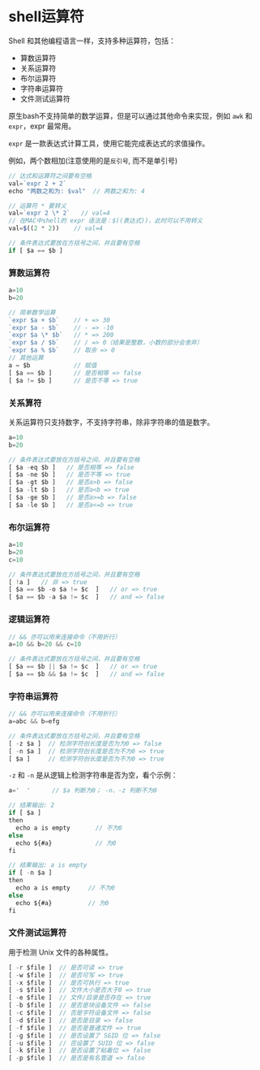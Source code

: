 # shell运算符
<!-- toc -->

Shell 和其他编程语言一样，支持多种运算符，包括：
* 算数运算符
* 关系运算符
* 布尔运算符
* 字符串运算符
* 文件测试运算符

原生bash不支持简单的数学运算，但是可以通过其他命令来实现，例如 `awk` 和 `expr`，expr 最常用。

`expr` 是一款表达式计算工具，使用它能完成表达式的求值操作。

例如，两个数相加(注意使用的是`反引号`, 而不是单引号)

```js
// 达式和运算符之间要有空格
val=`expr 2 + 2`    
echo "两数之和为: $val"  // 两数之和为: 4

// 运算符 * 要转义
val=`expr 2 \* 2`   // val=4
// 在MAC中shell的 expr 语法是：$((表达式))，此时可以不用转义
val=$((2 * 2))    // val=4

// 条件表达式要放在方括号之间，并且要有空格
if [ $a == $b ]
```

### 算数运算符

```js
a=10
b=20

// 简单数学运算
`expr $a + $b`    // + => 30
`expr $a - $b`    // - => -10
`expr $a \* $b`   // * => 200
`expr $a / $b`    // / => 0（结果是整数，小数的部分会舍弃）
`expr $a % $b`    // 取余 => 0
// 其他运算
a = $b            // 赋值
[ $a == $b ]      // 是否相等 => false   
[ $a != $b ]      // 是否不等 => true
```

### 关系算符

关系运算符只支持数字，不支持字符串，除非字符串的值是数字。

```js
a=10
b=20

// 条件表达式要放在方括号之间，并且要有空格
[ $a -eq $b ]   // 是否相等 => false
[ $a -ne $b ]   // 是否不等 => true
[ $a -gt $b ]   // 是否a>b => false
[ $a -lt $b ]   // 是否a<b => true
[ $a -ge $b ]   // 是否a>=b => false
[ $a -le $b ]   // 是否a<=b => true
```

### 布尔运算符

```js
a=10
b=20
c=10

// 条件表达式要放在方括号之间，并且要有空格
[ !a ]   // 非 => true
[ $a == $b -o $a != $c  ]   // or => true
[ $a == $b -a $a != $c  ]   // and => false
```

### 逻辑运算符

```js
// && 亦可以用来连接命令（不用折行）
a=10 && b=20 && c=10

// 条件表达式要放在方括号之间，并且要有空格
[ $a == $b || $a != $c  ]   // or => true
[ $a == $b && $a != $c  ]   // and => false
```

### 字符串运算符

```js
// && 亦可以用来连接命令（不用折行）
a=abc && b=efg

// 条件表达式要放在方括号之间，并且要有空格
[ -z $a ]  // 检测字符创长度是否为为0 => false
[ -n $a ]  // 检测字符创长度是否为不为0 => true
[ $a ]     // 检测字符创长度是否为不为0 => true
```

`-z` 和 `-n` 是从逻辑上检测字符串是否为空，看个示例：

```js
a='  '      // $a 判断为0； -n、-z 判断不为0

// 结果输出: 2  
if [ $a ]     
then
  echo a is empty       // 不为0
else
  echo ${#a}            // 为0
fi

// 结果输出: a is empty
if [ -n $a ]
then
  echo a is empty     // 不为0
else
  echo ${#a}          // 为0
fi
```

### 文件测试运算符

用于检测 Unix 文件的各种属性。

```js
[ -r $file ]  // 是否可读 => true
[ -w $file ]  // 是否可写 => true
[ -x $file ]  // 是否可执行 => true
[ -s $file ]  // 文件大小是否大于0 => true
[ -e $file ]  // 文件/目录是否存在 => true
[ -b $file ]  // 是否是块设备文件 => false
[ -c $file ]  // 否是字符设备文件 => false
[ -d $file ]  // 是否是目录 => false
[ -f $file ]  // 是否是普通文件 => true
[ -g $file ]  // 是否设置了 SGID 位 => false
[ -u $file ]  // 否设置了 SUID 位 => false
[ -k $file ]  // 是否设置了粘着位 => false
[ -p $file ]  // 是否是有名管道 => false

```
